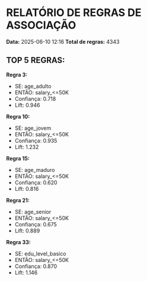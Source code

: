 # RELATÓRIO DE REGRAS DE ASSOCIAÇÃO

**Data:** 2025-06-10 12:16
**Total de regras:** 4343

## TOP 5 REGRAS:

**Regra 3:**
- SE: age_adulto
- ENTÃO: salary_<=50K
- Confiança: 0.718
- Lift: 0.946

**Regra 10:**
- SE: age_jovem
- ENTÃO: salary_<=50K
- Confiança: 0.935
- Lift: 1.232

**Regra 15:**
- SE: age_maduro
- ENTÃO: salary_<=50K
- Confiança: 0.620
- Lift: 0.816

**Regra 21:**
- SE: age_senior
- ENTÃO: salary_<=50K
- Confiança: 0.675
- Lift: 0.889

**Regra 33:**
- SE: edu_level_basico
- ENTÃO: salary_<=50K
- Confiança: 0.870
- Lift: 1.146

